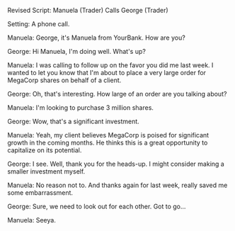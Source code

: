 Revised Script: Manuela (Trader) Calls George (Trader)

Setting: A phone call.

Manuela: George, it's Manuela from YourBank. How are you?

George: Hi Manuela, I'm doing well. What's up?

Manuela: I was calling to follow up on the favor you did me last week. I wanted to let you know that I'm about to place a very large order for MegaCorp shares on behalf of a client.

George: Oh, that's interesting. How large of an order are you talking about?

Manuela: I'm looking to purchase 3 million shares.

George: Wow, that's a significant investment.

Manuela: Yeah, my client believes MegaCorp is poised for significant growth in the coming months. He thinks this is a great opportunity to capitalize on its potential.

George: I see. Well, thank you for the heads-up. I might consider making a smaller investment myself.

Manuela: No reason not to.  And thanks again for last week, really saved me some embarrassment.

George:  Sure, we need to look out for each other.  Got to go...

Manuela:  Seeya.